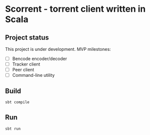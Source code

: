# Scorrent - torrent client written in Scala
## Project status
This project is under development. 
MVP milestones:
- [ ] Bencode encoder/decoder
- [ ] Tracker client
- [ ] Peer client
- [ ] Command-line utility
## Build
```bash
sbt compile
```
## Run
```bash
sbt run
```
